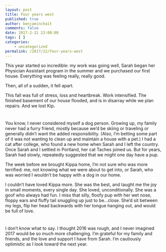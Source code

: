 ```yaml
---
layout: post
title: Four years west
published: true
author: benjaminchait
comments: false
date: 2017-2-31 23:00:00
tags: [ ]
categories:
    - uncategorized
permalink: /2017/12/four-years-west
---
```

This year started so incredible: my work was going well, Sarah began her Physician Assistant program in the summer and we purchased our first house. Everything was feeling really, really good.

Then, all of a sudden, it fell apart.

This fall was full of stress, loss and heartbreak. Work intensified. The finished basement of our house flooded, and is in disarray while we plan repairs. And we lost Kip.

#

You know, I never considered myself a dog person. Growing up, my family never had a furry friend, mostly because we’d be skiing or traveling or generally didn’t want the added responsibility. (Also, I’m betting some part of it was not wanting to clean up and maintain a house with a pet.) I had a cat after college, who found a new home when Sarah and I left the country. Once Sarah and I settled in Portland, her cat Taches joined us. But for years, Sarah had slowly, repeatedly suggested that we might one day have a pup.

The week before we brought Kippa home, I’m not sure who was more terrified: me, not knowing what we were about to get into, or Sarah, who was worried I wouldn’t be happy with a dog in our home.

I couldn’t have loved Kippa more. She was the best, and taught me the joy in small moments, every single day. She loved, unconditionally. She was a goof who always had fun. I miss that silly, floofy pup with her wet nose, floppy ears and fluffy tail snuggling up just to be…close. She’d sit between my legs, flip her head backwards with her tongue hanging out, and would be full of love.

#

I don’t know what to say. I thought 2016 was rough, and I never imagined 2017 would be so much more challenging. I’m grateful for my family and friends, and the love and support I have from Sarah. I’m cautiously optimistic as I look toward the next year.